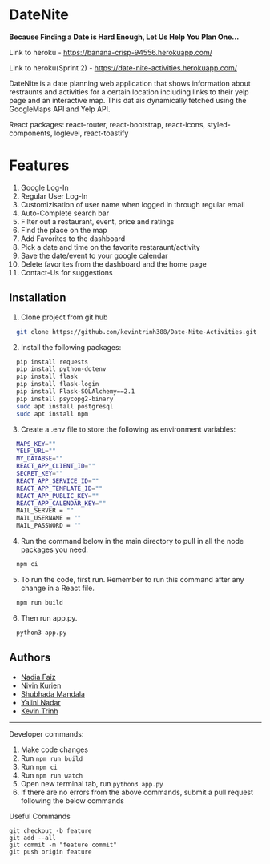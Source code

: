 # DateNite

<b>Because Finding a Date is Hard Enough, Let Us Help You Plan One...</b>

Link to heroku - https://banana-crisp-94556.herokuapp.com/

Link to heroku(Sprint 2) - https://date-nite-activities.herokuapp.com/

DateNite is a date planning web application
that shows information about restraunts and activities for a certain location including links to their yelp page and an interactive map. This dat ais dynamically fetched using the GoogleMaps API and Yelp API.

React packages: react-router, react-bootstrap, react-icons, styled-components, loglevel, react-toastify

# Features

 1. Google Log-In 
 2. Regular User Log-In
 3. Customizisation of user name when logged in through regular email 
 4. Auto-Complete search bar
 5. Filter out a restaurant, event, price and ratings 
 6. Find the place on the map
 7. Add Favorites to the dashboard
 8. Pick a date and time on the favorite restaraunt/activity
 9. Save the date/event to your google calendar
 10. Delete favorites from the dashboard and the home page
 11. Contact-Us for suggestions 

## Installation

1. Clone project from git hub

```bash
  git clone https://github.com/kevintrinh388/Date-Nite-Activities.git
```

2. Install the following packages:

```bash
  pip install requests
  pip install python-dotenv
  pip install flask
  pip install flask-login
  pip install Flask-SQLAlchemy==2.1
  pip install psycopg2-binary
  sudo apt install postgresql
  sudo apt install npm
```

3. Create a .env file to store the following as environment variables:

```bash
  MAPS_KEY=""
  YELP_URL=""
  MY_DATABSE=""
  REACT_APP_CLIENT_ID=""
  SECRET_KEY=""
  REACT_APP_SERVICE_ID=""
  REACT_APP_TEMPLATE_ID=""
  REACT_APP_PUBLIC_KEY=""
  REACT_APP_CALENDAR_KEY=""
  MAIL_SERVER = ""
  MAIL_USERNAME = ""
  MAIL_PASSWORD = ""
```

4. Run the command below in the main directory to pull in all the node packages you need.

```bash
  npm ci
```

5. To run the code, first run. Remember to run this command after any change in a React file.

```bash
  npm run build
```

6. Then run app.py.

```bash
  python3 app.py
```

## Authors

- [Nadia Faiz](https://github.com/nadiafaiz)
- [Nivin Kurien](https://github.com/starrugger)
- [Shubhada Mandala](https://github.com/smandala1)
- [Yalini Nadar](https://github.com/YaliniNadar)
- [Kevin Trinh](https://github.com/kevintrinh388)

---

Developer commands:

1. Make code changes
2. Run `npm run build`
3. Run `npm ci`
4. Run `npm run watch`
5. Open new terminal tab, run `python3 app.py`
6. If there are no errors from the above commands, submit a pull request following the below commands

Useful Commands

```
git checkout -b feature
git add --all
git commit -m "feature commit"
git push origin feature
```
